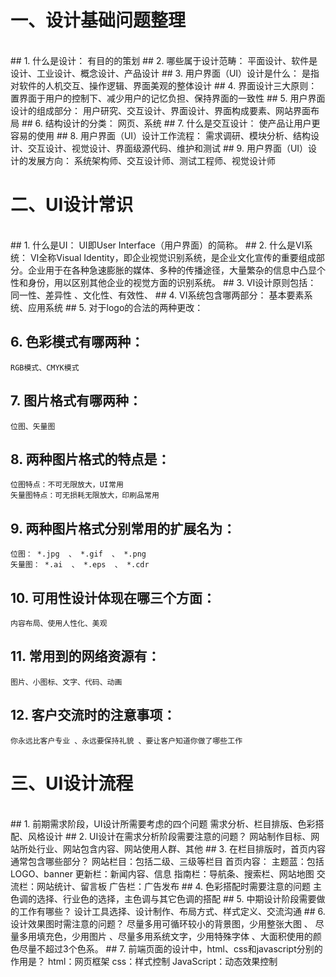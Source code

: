 # 一、设计基础问题整理  
</br>
## 1. 什么是设计：
	有目的的策划
## 2. 哪些属于设计范畴：
	平面设计、软件是设计、工业设计、概念设计、产品设计
## 3. 用户界面（UI）设计是什么：
	是指对软件的人机交互、操作逻辑、界面美观的整体设计
## 4. 界面设计三大原则：
	置界面于用户的控制下、减少用户的记忆负担、保持界面的一致性
## 5. 用户界面设计的组成部分：
	用户研究、交互设计、界面设计、界面构成要素、网站界面布局 
## 6. 结构设计的分类：
	网页、系统
## 7. 什么是交互设计：
	使产品让用户更容易的使用
## 8. 用户界面（UI）设计工作流程：
	需求调研、模块分析、结构设计、交互设计、视觉设计、界面级源代码、维护和测试
## 9. 用户界面（UI）设计的发展方向：
	系统架构师、交互设计师、测试工程师、视觉设计师


# 二、UI设计常识
</br>
## 1. 什么是UI：
	UI即User Interface（用户界面）的简称。
## 2. 什么是VI系统：
	VI全称Visual Identity，即企业视觉识别系统，是企业文化宣传的重要组成部分。企业用于在各种急速膨胀的媒体、多种的传播途径，大量繁杂的信息中凸显个性和身份，用以区别其他企业的视觉方面的识别系统。
## 3. VI设计原则包括：
	同一性、差异性 、文化性、有效性、
## 4. VI系统包含哪两部分：
	基本要素系统、应用系统
## 5. 对于logo的合法的两种更改：
	
## 6. 色彩模式有哪两种：
	RGB模式、CMYK模式
## 7. 图片格式有哪两种：
	位图、矢量图
## 8. 两种图片格式的特点是：
	位图特点：不可无限放大，UI常用  
	矢量图特点：可无损耗无限放大，印刷品常用
## 9. 两种图片格式分别常用的扩展名为：
	位图： *.jpg  、 *.gif  、 *.png
	矢量图： *.ai  、 *.eps  、 *.cdr 
## 10. 可用性设计体现在哪三个方面：
	内容布局、使用人性化、美观
## 11. 常用到的网络资源有：
	图片、小图标、文字、代码、动画
## 12. 客户交流时的注意事项：
	你永远比客户专业 、永远要保持礼貌 、要让客户知道你做了哪些工作
	
# 三、UI设计流程
</br>
## 1. 前期需求阶段，UI设计所需要考虑的四个问题
	需求分析、栏目排版、色彩搭配、风格设计
## 2. UI设计在需求分析阶段需要注意的问题？
	网站制作目标、网站所处行业、网站包含内容、网站使用人群、其他
## 3. 在栏目排版时，首页内容通常包含哪些部分？
	网站栏目：包括二级、三级等栏目    
	首页内容：  
			主题蓝：包括LOGO、banner  
			更新栏：新闻内容、信息  
			指南栏：导航条、搜索栏、网站地图  
			交流栏：网站统计、留言板  
			广告栏：广告发布  
## 4. 色彩搭配时需要注意的问题
	主色调的选择、行业色的选择，主色调与其它色调的搭配
## 5. 中期设计阶段需要做的工作有哪些？
	设计工具选择、设计制作、布局方式、样式定义、交流沟通
## 6. 设计效果图时需注意的问题？
	尽量多用可循环较小的背景图，少用整张大图 、 尽量多用填充色，少用图片 、尽量多用系统文字，少用特殊字体 、大面积使用的颜色尽量不超过3个色系。
## 7. 前端页面的设计中，html、css和javascript分别的作用是？
	html：网页框架
	css：样式控制
	JavaScript：动态效果控制